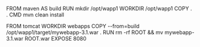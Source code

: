 FROM maven AS build
RUN mkdir /opt/wapp1
WORKDIR /opt/wapp1
COPY . .
CMD mvn clean install


FROM tomcat
WORKDIR webapps
COPY --from=build /opt/wapp1/target/mywebapp-3.1.war .
RUN rm -rf ROOT && mv mywebapp-3.1.war ROOT.war
EXPOSE 8080
